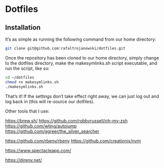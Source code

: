 # Dotfiles

## Installation

It’s as simple as running the following command from our home directory:

```bash
git clone git@github.com:rafaltrojanowski/dotfiles.git
```

Once the repository has been cloned to our home directory, simply change to the dotfiles directory, make the makesymlinks.sh script executable, and run the script, like so:

```bash
cd ~/dotfiles
chmod +x makesymlinks.sh
./makesymlinks.sh
```

That’s it! If the settings don’t take effect right away, we can just log out and log back in (this will re-source our dotfiles).


Other tools that I use:

https://brew.sh/
https://github.com/robbyrussell/oh-my-zsh
https://github.com/wting/autojump
https://github.com/ggreer/the_silver_searcher

https://github.com/rbenv/rbenv
https://github.com/creationix/nvm

https://www.spectacleapp.com/

https://direnv.net/
